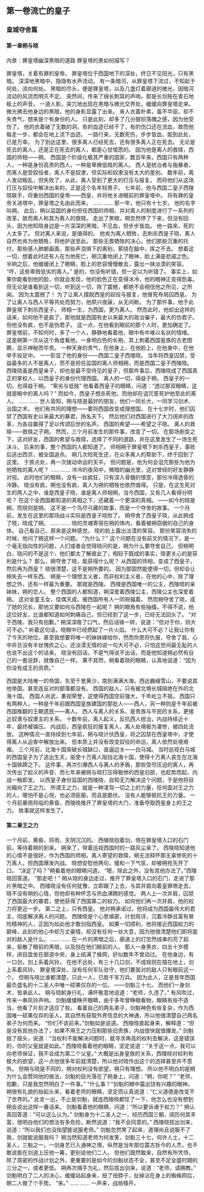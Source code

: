 

## 第一卷流亡的皇子

### 皇城夺舍篇
#### 第一章朔与晓
内景：罪皇塔幽深黑暗的道路
罪皇塔的景如何描写？

罪皇塔，关着有罪的皇帝。
罪皇塔位于西国地下的深处，终日不见阳光，只有黑暗。
深深地黑暗中，隐隐有水声流动。
有一条暗河，从罪皇塔下流过，不知起于何处，流向何处。
黑暗的尽头，便是罪皇塔，以及几盏灯着廊道的微光，因暗河流动的风流而明灭不定。
突然间，传来了绵长刺耳的声响，那是长剑拖在青石地板上的声音。
一道人影，突兀地出现在黑暗与微光交界处，缓缓向罪皇塔走来。
微光拂去他身边的黑暗，他的身影显露了出来。
来人衣着朴素，虽不华丽，却不失贵气，想来是个有身份的人。
只是此刻，却多了几分狼狈落魄之感，因为他受伤了。
他的衣着破了无数的洞，有的血迹已经干了，有的伤口还在流血，故而他每走一步，都会在地上流下血迹。
一路行来，无数死伤，步步皆血，能到此处，已是万幸。
为了到达这里，很多离人已经死去，还有很多离人正在死去。
无论是死去的离人，还是正在死去的离人，都是心甘情愿的。
因为他是离人的救赎，西国的师相——朔。
西国是个阶级化极其严重的国家，数百年来，西国只有两种人，一种是身份高贵的西人，一种是卑微低贱的离人。
西人是统治者与施暴者，而离人是受奴役者，离人不是奴隶，但实际和奴隶没有太大的差别。
数年前，离人发动叛乱，但失败了，从此，离人受到了更大的打压与报复。
而将他们从这场打压与奴役中解决出来的，正是这个名年轻男子。
七年前，他与西国二皇子西陵晓联手，将重创西国的皇帝——西皇，并将他关进眼前的罪皇塔中。
将有罪的皇帝关进塔中，罪皇塔之名由此而来。
……
……
那一年，他只有十七岁。
他的名字叫朔。
此后，朔以监国的身份担任西国的师相，并对离人的制度进行了一系列的改革，故而离人称其为离人的救赎。
走出了黑暗，朔忽然停了下来，但没有回头，因为他知晓身边是一片深深的黑暗，不见血，但步步皆血。
他一路来，死的人太多了。
但对离人来说，是值得的。
他肯为离人牺牲，去刺杀西皇子晓，离人自然也肯为他牺牲，将他护送至此。
那些无畏牺牲的决心，他们那些沉重的托付，那些感人肺腑画面，那些声泪俱下的离别，萦绕在脑中，挥之不去。
想着这一切，想着此时还有人在为他死亡，朔沉重地闭上了眼神，脸上满是悲戚之色。
半晌之后，他缓缓闭上了眼睛，脸上的悲容慢慢散去，露出一抹淡漠的笑容。
“哼，这些卑贱低劣的离人。”
是的，你没有听错，但一定以为听错了。
事实上，如果你能看到他的脸，你就会发现，他的脸色正在变得冰冷，他的眼神正变得怨毒。
但无论是谁看到这一切，听到这一切，除了震撼，都绝不会相信他之所见，之所闻。
因为太震撼了！
为了让离人摆脱西皇的奴役与报复，他冒死布局囚西皇。
为了让离人与西人平等共处而努力，他夙兴夜寐，从无间断。
为了那件事，他于此罪皇塔下刺杀西皇子。
师相一生，为西国，更为离人。
然而此时，他却出这样的话来，如何他不是疯了，那他就是西国有史以来最大的政治骗子，最大的伪君子。
但他没有疯，也不是伪君子。
这一点，在他看到眼前的那个人时，更加确定了。
罪皇塔前，不知何时，多了一个人，静静地看着他，眼中有中难以名状的情绪。
这是朔第一次从这个角度看他，一身明白色的长袍，其上刺着西国皇族的古老图腾，显示神秘而华贵。
一种天身的贵气，在他身上，在他脸上，在他身中，在他举手投足中。
一一彰显了他的身份——西国二皇子西陵晓。
当年将西皇囚禁，受益最多的人不是离人，而不是担任监国的离人师相朔，而是西国二皇子西陵晓。
西陵晓虽是西皇亲子，却也是最不受待见的皇子，但那件事后，西陵晓成了西国真正的掌权人，以西皇子的身份代理西国。
离人的一切，得益于朔。
西皇子的一切，也得益于朔。
“卑劣与低贱”
他看着西皇子的眼睛，问道：“透过那双眼睛，这就是眼中的离人吗？”
而如今，西皇子想杀死他，而他却在诅咒誓死护他至此的离人。
……
……
世人皆知，朔与晓是最好的朋友，他们一同长大，一同学习剑术、治国之术。
他们有共同的理想——要将西国改变成理想国。
在十七岁时，他们囚禁了西国有史以来最大的暴君，扬名天下。
然后他们对西国进行了大刀阔斧的改革，为各自赢得了足以传颂后世的名声。
西国的希望——希望之子晓。
离人的救赎——救赎之子朔。
然而，三个月前发生的那件事，改变了一切。
在那场剧变之下，这对好友，西国的希望与救赎，选择了不同的道路，并在这里发生了一场生死决斗。
后来的事，整个西国的人都知道了。
师相朔于罪皇塔下刺杀西皇子，事败后逃出西京，被全国追杀。
朔几次险死生还，在众多离人的帮助下，终于回到了这里。
于原点处，再一次拨动命运的天平。
但问题是，他为何会诅咒那些为他为他牺牲的离人呢？
……
……
冷冷的夜风中，微暗的幽光里，这对曾经的好友静静对视。
此时他们的眼睛，没有一丝疯狂，只有深入骨髓的恨意，那份冷得透骨的冷静。
晓没有疯，朔也没有疯，离人为朔的牺牲也依然值得。
只是，在这生死对生的两人之中，谁是西皇子晓，谁是离人师相朔，当今西国，又有几人看得分明呢？
在这个全西国都知道的真相之下，还藏着一个更深的真相。
——如今的晓是朔，而晓则是朔。
这不是一个鸟尽弓藏的故事，而是一个夺舍的故事。
一个月前，发生在这里的那场战斗实际是西皇子晓败了。
朔夺舍了西皇子晓，从此朔成了晓，晓成了朔。
……
……
晓的灵魂寄宿在朔的体内，看着被朔窃据的自己的身体。
自己看自己，原来是这种感觉。
晓的脸上露出淡漠的笑容。
那份笑容消失的时候，他问了朔这样一个问题。
“为什么？”
这个问题在没有前文的情况下，是一个毫无指向性的问题，人们或者会觉得晓问的是，朔为什么要夺舍自己。
但朔明白，晓问的不是这个，他们都太了解彼此了，相较于既成的事实，晓更关心的是获利是什么？
那么，朔夺舍了晓，能获得什么呢？
从西国的师相，变成了西皇子，然后再为西皇？
晓很清楚，这不是朔所要的。
因为那固然能使得一切，但却会让朔失去一样东西。
朔是一个理想主义者，而非权利主义者，在他的心中，除了理想之外，还有一样最为重要。
那就是西陵。
西陵是西国唯一的公主，西陵晓的亲妹妹，朔的恋人。
整个西国的人都知道，朔深爱着西陵公主，西陵公主也深爱着朔。
这对金童玉女，佳偶天成，被西国所有人一同祝福着。
然而朔夺舍了晓，成了她的兄长，那他又要如何与西陵在一起呢？
朔的眼角有些抽搐，不得不说，他这位好友，比谁都知道如何刺痛自己，但已经到了这一步，已经无法回头了。
“对于西陵，我只有抱歉。”
朔深深吸了口气，然后话锋一转，说道：“但对于你，则大可不必。”
听着这句话，晓眼中已经燃起了一片火焰。
什么大可不必？让我让你有了今天的地位，甚至我想要将唯一的妹妹嫁给你，然而你恩将仇报，夺舍了我，心中非旦没有半丝愧疚之心，还淡漠无情的说一句大可不必，只怕这世间最无耻的人也说不出这个的话来。
晓没有回话，不是气得说不出话，而是他知道朔必然有自己的一套说辞，就像自己一样。
果不其然，朔看着晓的眼睛，认真地说道：“因为你没有成王的资质。”

西国是大陆唯一的帝国，东至千里黄沙，南到满满大海，西达巍峨雪山，不要说其他帝国，甚至连反对的部落都没有。
西国的敌人，只有被北境长城隔绝在外的北海十国。
西国人尚武，重视荣誉，这使得西国空前强大，千年屹立不揺。
西国只有两种人，一种是千年前跟西国皇族建国的那批人——西人，另一种则是千年前被西国推翻的王朝遗民——离人。
西人与离人的关系，是贵族与平民的关系，更接近奴隶与奴隶主的关系。
十数年前，离人起义，反抗西人统治，内战持续近十年，最终被镇压。
内战后，西皇疯狂的报复离人，离人处境极为凄惨，被四处流放。
这种情况一直持续到七年前，朔与晓计伏西皇，将之囚禁在西皇塔中，才使得离人从迫害中解放出来。
但本质上并没有改变奴役的命运，离人依然处境艰难。
三个月前，北海十国突破长城缺口，直逼边关——白马城。
当时巡视白马城的西国皇子为了逃出生天，驱使十万离人阻挡北海十国，使得十万离人丧生在北海十国铁蹄之下。
这件事，再次引爆西人与离人的矛盾，那些受尽压迫的离人，再次传出了起义的声音，而七年来被朔与晓打压得极惨的西皇旧部，也趁势而起，内战一触即发。
以西皇子身份监国的西陵晓，自知无力解决这个问题，于是他将目光瞄向了王之力。
所谓王之力，就是一种凌驾一切之上的力量，任何面对王之力的人，哪怕不是心悦，也必须臣服，而且是跪伏。
没有人能够抵抗王的力量。
一个月前暴雨将临的黄昏，西陵晓推开了罪皇塔的大门，准备夺取西皇身上的王之力。
故事就这样发生了。



#### 第二章王之力
一个月前，黄昏，将雨，天阴沉沉的。
西陵晓抱着剑，倚在罪皇塔入口的石门前，等待着朔的到来。
朔来了，带着巡视西国时的一路风尘来了。
西陵晓知道他的心情不是很好，作为西国的师相，离人寄望的救赎，朔无法释怀那无辜惨死的十万离人，但西国爆发内战。
晓想安慰他两句，缓和一下气氛，却被朔抢先开了口。
“决定了吗？”朔看着他的眼睛问道。
“嗯，除此之外，没有其他办法了。”西陵晓回答道。
“那走吧！”
朔从晓的身边走过，推开了罪皇塔入口的石门，走进了那片黑暗之中。
西陵晓没有任何犹豫，立即跟了上去，与其并肩向着皇罪塔走去。
晓不没有朔的心情，但他却有种怀念与热血沸腾的感觉。
两人上一次并肩，囚禁了西国最大的暴君，使他获得了西国第二的权力。
如何他们再一次并肩，他的权力将更近一步。
第二之上，只有西皇。
他对朔承诺过，他将成为西国最伟大的君主，彻底解决离人的问题。
西陵晓是个心思缜密，计划周详，沉着冷静且富有冒险精神的人，正因为如此他才敢剑指西皇。
如果一切顺利，他将接近西国权力的巅峰，此刻的他心中却万丈豪情，却没有任何一丝大意，因为他很清楚他们即将面对的敌人是什么。
……
……
在一片的黑暗之后，廊道上的灯忽然成串的亮了起来，驱散了眼前的黑暗，以及挡在他们眼前的人。
那人一身黑衣，四五十岁模样，闭目盘坐在廊道中央，身上结满了蛛网，好似数年不曾动过。
在他身边，有一口剑，剑上系着风铃。
在他不远处，有三十几口剑，不成规则在插在地上，剑上系着风铃。
罪皇塔深处，没有任何军队驻守，他们要面对的敌人只有眼前这一个。
但朔与晓比谁都清楚，只此一人，已胜千军万兵。
因为此人，正是昔年西国最负盛名的十二圣人中唯一硕果仅存的一位。
——剑魁三十七。
而他们一身剑术，皆承此人。
朔与晓躬身行礼，满怀敬意地说道：“老师，久违了。”
有风吹过，传来一串风铃声响。
剑魁缓缓睁开眼睛，由于多年曾睁眼看物，眼睛有些不适当，他看了片刻才适应了些。
看着自己的两名弟子，剑魁神色有些复杂，作为西国唯一硕果仅存的圣人，其自然有获取外界信息的大神通，所以他很清楚自己两名弟子为何而来。
“你们不该前来。”剑魁如是说道。
西陵晓直起身来，解释道：“但是没有其他办法了，如果不用王之力压制那些旧贵族，内战很快就很爆发。”
剑魁揺了揺头，说道：“当权利不能解决问题时，就寻求再高的权利去解决，这是错误的，你的父皇就是如此。”
西陵晓看着他的眼睛，坚定说道：“关于这一点，我可以向老师保证，我不会成为第二个父皇。”
大概是出身皇族的关系，西陵晓对权利有极大的欲望，这一点他很多年前就清楚，所以他对晓作出这个的选择甚至并不意外。
但朔与晓是不同的，朔对权利没有欲望，朔只有理想。
所以他不明白的是朔为什么会赞同他的做法，剑魁的目光落在了朔身上，问道：“朔，你呢？”
“老师，抱歉，只是我忽然明白了一件事。”
“什么事？”剑魁的眼中露出饶有兴趣的眼神。
朔很有礼貌的抬起头来，看着老师的眼睛，坚定而认真说道：“仁义道德是改变不了世界的。”
此言一出，不止是剑魁，就连西陵晓都怔了一下，他怎么也没有想到朔会说出这样一番话来。
剑魁看着他的眼睛，问道：“所以要诉诸于权力？”
朔认真回答道：“可以这么认为。”
剑魁身为十二圣人之一，经历西国三朝，阅历何其丰富，很明白他们的想法有多危险，断然说道：“我不会同意的。”
西陵晓拔出剑来，说道：“所以我们也没指望能说服老师。”
剑魁忽然笑了起来，道理尚且说服不了我，剑就能说服我吗？
朔当然知道老师为何发笑，剑魁三十七，何许人士，十二圣人，三魁之一，一剑身艺已入通神之境，纵然是当年那位震古铄今的人杰，也不敢说能在剑道上压他一筹，更别说他们二人。
但他们既然敢来，自然有所凭恃，除了周密的作战计划之外，更重要的是如今的剑魁状态不全，甚至不足全盛时期的三分之一，或者更低。
朔再次揖手为礼，然后拔出剑来，说道：“老师，请赐教。”
剑魁明白了二人的决心，缓缓站起身来，扭了扭脖子，扯掉沾在身上的蜘蛛网后，朝二人做了个手势。
“来。”
……
……
一声来，战局倏开。





